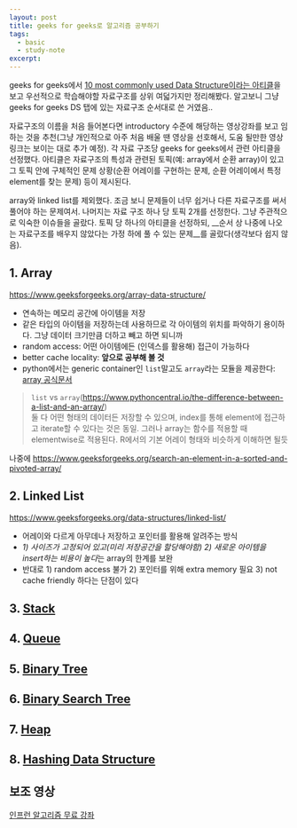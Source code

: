 ```yaml
---
layout: post
title: geeks for geeks로 알고리즘 공부하기
tags:
  - basic
  - study-note
excerpt: 
---
```


geeks for geeks에서 [10 most commonly used Data Structure이라는 아티클](https://www.geeksforgeeks.org/introduction-to-data-structures-10-most-commonly-used-data-structures/)을 보고 우선적으로 학습해야할 자료구조를 상위 여덟가지만 정리해봤다. 알고보니 그냥 geeks for geeks DS 탭에 있는 자료구조 순서대로 쓴 거였음..
  
자료구조의 이름을 처음 들어본다면 introductory 수준에 해당하는 영상강좌를 보고 임하는 것을 추천(그냥 개인적으로 아주 처음 배울 땐 영상을 선호해서, 도움 될만한 영상 링크는 보이는 대로 추가 예정). 각 자료 구조당 geeks for geeks에서 관련 아티클을 선정했다. 아티클은 자료구조의 특성과 관련된 토픽(예: array에서 순환 array)이 있고 그 토픽 안에 구체적인 문제 상황(순환 어레이를 구현하는 문제, 순환 어레이에서 특정 element를 찾는 문제) 등이 제시된다.  
  
array와 linked list를 제외했다. 조금 보니 문제들이 너무 쉽거나 다른 자료구조를 써서 풀어야 하는 문제여서. 나머지는 자료 구조 하나 당 토픽 2개를 선정한다. 그냥 주관적으로 익숙한 이슈들을 골랐다. 토픽 당 하나의 아티클을 선정하되, __순서 상 나중에 나오는 자료구조를 배우지 않았다는 가정 하에 풀 수 있는 문제__를 골랐다(생각보다 쉽지 않음).  


## 1. Array
https://www.geeksforgeeks.org/array-data-structure/
  
- 연속하는 메모리 공간에 아이템을 저장
- 같은 타입의 아이템을 저장하는데 사용하므로 각 아이템의 위치를 파악하기 용이하다. 그냥 데이터 크기만큼 더하고 빼고 하면 되니까
- random access: 어떤 아이템에든 (인덱스를 활용해) 접근이 가능하다
- better cache locality: __앞으로 공부해 볼 것__
- python에서는 generic container인 `list`말고도 `array`라는 모듈을 제공한다: [array 공식문서](https://docs.python.org/3/library/array.html#module-array)

> `list` vs `array`(https://www.pythoncentral.io/the-difference-between-a-list-and-an-array/)  
> 둘 다 어떤 형태의 데이터든 저장할 수 있으며, index를 통해 element에 접근하고 iterate할 수 있다는 것은 동일. 그러나 array는 함수를 적용할 때 elementwise로 적용된다. R에서의 기본 어레이 형태와 비슷하게 이해하면 될듯

나중에
https://www.geeksforgeeks.org/search-an-element-in-a-sorted-and-pivoted-array/

## 2. Linked List
https://www.geeksforgeeks.org/data-structures/linked-list/
- 어레이와 다르게 아무데나 저장하고 포인터를 활용해 알려주는 방식
- *1) 사이즈가 고정되어 있고(미리 저장공간을 할당해야함) 2) 새로운 아이템을 insert하는 비용이 높다*는 array의 한계를 보완
- 반대로 1) random access 불가 2) 포인터를 위해 extra memory 필요 3) not cache friendly 하다는 단점이 있다


## 3. [Stack](https://www.geeksforgeeks.org/stack-data-structure/)

## 4. [Queue](https://www.geeksforgeeks.org/queue-data-structure/)

## 5. [Binary Tree](https://www.geeksforgeeks.org/binary-tree-data-structure/)

## 6. [Binary Search Tree](https://www.geeksforgeeks.org/binary-search-tree-data-structure/)

## 7. [Heap](https://www.geeksforgeeks.org/heap-data-structure/)

## 8. [Hashing Data Structure](https://www.geeksforgeeks.org/hashing-data-structure/)

## 보조 영상
[인프런 알고리즘 무료 강좌](https://www.inflearn.com/course/%EC%95%8C%EA%B3%A0%EB%A6%AC%EC%A6%98-%EA%B0%95%EC%A2%8C/#)

